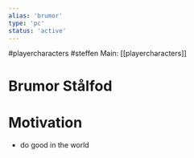 ```yaml
---
alias: 'brumor'
type: 'pc'
status: 'active'
---
```

#playercharacters #steffen
Main: [[playercharacters]]

# Brumor Stålfod

# Motivation
- do good in the world